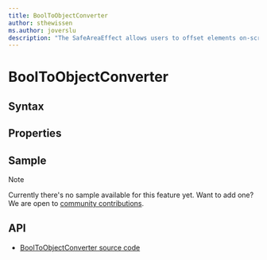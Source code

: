 ```yaml
---
title: BoolToObjectConverter
author: sthewissen
ms.author: joverslu
description: "The SafeAreaEffect allows users to offset elements on-screen based on the current active safe area."
---
```


# BoolToObjectConverter

## Syntax


## Properties

## Sample

> [!NOTE]
>  Currently there's no sample available for this feature yet. Want to add one? We are open to [community contributions](https://github.com/xamarin/XamarinCommunityToolkit).

<!-- [BoolToObjectConverter sample page Source](https://github.com/xamarin/XamarinCommunityToolkit)

You can see this in action in the [Xamarin Community Toolkit Sample App](https://github.com/xamarin/XamarinCommunityToolkit). -->

## API

* [BoolToObjectConverter source code](https://github.com/xamarin/XamarinCommunityToolkit/blob/main/XamarinCommunityToolkit/Converters/BoolToObjectConverter.shared.cs)